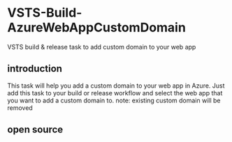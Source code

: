 # VSTS-Build-AzureWebAppCustomDomain
VSTS build &amp; release task to add custom domain to your web app

## introduction
This task will help you add a custom domain to your web app in Azure. Just add this task to your build or release workflow and select the web app that you want to add a custom domain to.
note: existing custom domain will be removed

## open source

